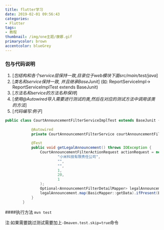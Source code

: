 ```yaml
---
title: flutter学习
date: 2019-02-01 09:56:43
categories:
- Flutter
tags: 
- 教程
thumbnail: /img/one主题/康娜.gif
primarycolor: brown
accentcolor: blueGrey
---
```

    
### 包与代码说明
    
1. [*包结构和各个service层保持一致,目录位于web模块下面src/main/test/java*]
2. [*类名和service保持一致, 并且继承BaseJunit*]
(如: ReportServiceImpl-\> ReportServiceImplTest extends BaseJunit)
3. [*方法名和service的方法名称保持*]
4. [*使用@Autowired导入需要进行测试的类,然后在对应的测试方法中调用该类的方法*]
5. [*代码编写:例子*]

```java
public class CourtAnnouncementFilterServiceImplTest extends BaseJunit {
        
            @Autowired
            private CourtAnnouncementFilterService courtAnnouncementFilterService;
        
            @Test
            public void getLegalAnnouncement() throws IOException {
                CourtAnnouncementFilterActionRequest actionRequest = new CourtAnnouncementFilterActionRequest(
                        "小米科技有限责任公司",
                        "",
                        "",
                        1,
                        20,
                        1
                );
                Optional<AnnouncementFilterDetailMapper> legalAnnouncement = courtAnnouncementFilterService.getLegalAnnouncement(actionRequest);
                legalAnnouncement.map(BasicMapper::getData).ifPresent(BaseJunit::toJson);
            }
        }
```
####执行方法
`mvn test`

注:如果需要跳过测试需要加上`-Dmaven.test.skip=true`命令

     
     